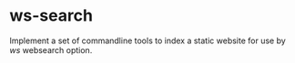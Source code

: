 
# ws-search

Implement a set of commandline tools to index a static website for use by _ws_ websearch option.


